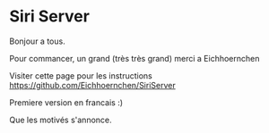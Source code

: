 Siri Server
===========

Bonjour a tous.

Pour commancer, un grand (très très grand) merci a Eichhoernchen

Visiter cette page pour les instructions https://github.com/Eichhoernchen/SiriServer

Premiere version en francais :)

Que les motivés s'annonce.
